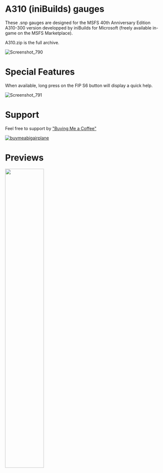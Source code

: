 # A310 (iniBuilds) gauges

These .snp gauges are designed for the MSFS 40th Anniversary Edition A310-300 version developped by iniBuilds for Microsoft (freely available in-game on the MSFS Marketplace).

A310.zip is the full archive.

![Screenshot_790](https://github.com/1l2p-dev/spad-fip-gauges/assets/26790042/c976bf46-fb9e-412f-9bf2-c992f40d77ea)

# Special Features

When available, long press on the FIP S6 button will display a quick help.

![Screenshot_791](https://github.com/1l2p-dev/spad-fip-gauges/assets/26790042/2aa3cf14-8990-42e3-bc10-09c06ed377fd)

# Support

Feel free to support by ["Buying Me a Coffee" ](https://buymeacoffee.com/1l2p)

[![buymeabigairplane](https://github.com/1l2p-dev/spad-fip-gauges/assets/26790042/db47cd19-976c-4e12-ae8c-80bd245a558b)](https://buymeacoffee.com/1l2p)

# Previews

<img src="https://github.com/1l2p-dev/spad-fip-gauges/assets/26790042/e82cc78f-f684-467f-8b57-bf24034f9d7f" width="50%">

